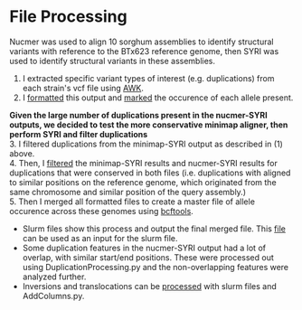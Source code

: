 # File Processing
Nucmer was used to align 10 sorghum assemblies to identify structural variants with reference to the BTx623 reference genome, then SYRI was used to identify structural variants in these assemblies.  
1. I extracted specific variant types of interest (e.g. duplications) from each strain's vcf file using [AWK](DuplicationProc.slurm).
2. I [formatted](DuplicationProcessing.py) this output and [marked](AddColumns.py) the occurence of each allele present.

**Given the large number of duplications present in the nucmer-SYRI outputs, we decided to test the more conservative minimap aligner, then perform SYRI and filter duplications**  
3. I filtered duplications from the minimap-SYRI output as described in (1) above.   
4. Then, I [filtered](DupSyri.py) the minimap-SYRI results and nucmer-SYRI results for duplications that were conserved in both files (i.e. duplications with aligned to similar positions on the reference genome, which originated from the same chromosome and similar position of the query assembly.)  
5. Then I merged all formatted files to create a master file of allele occurence across these genomes using [bcftools](ProcessingConservedDuplications.sh).

- Slurm files show this process and output the final merged file.  This [file](ExampleSyriOutput.vcf) can be used as an input for the slurm file.
- Some duplication features in the nucmer-SYRI output had a lot of overlap, with similar start/end positions.  These were processed out using DuplicationProcessing.py and the non-overlapping features were analyzed further. 
- Inversions and translocations can be [processed](OtherVariants) with slurm files and AddColumns.py.

